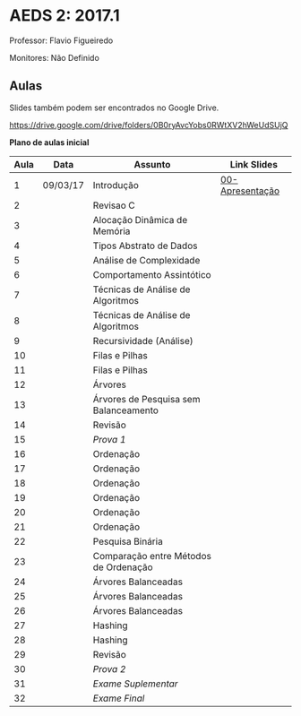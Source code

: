 AEDS 2: 2017.1
==============

Professor: Flavio Figueiredo

Monitores: Não Definido

Aulas
-----

Slides também podem ser encontrados no Google Drive.

https://drive.google.com/drive/folders/0B0ryAvcYobs0RWtXV2hWeUdSUjQ

**Plano de aulas inicial**

| Aula  | Data     |  Assunto                                  | Link Slides                                            |
|-------|----------|-------------------------------------------|--------------------------------------------------------|
|   1   | 09/03/17 |  Introdução                               | [00-Apresentação]                                      |
|   2   |          |  Revisao C                                |                                                        |
|   3   |          |  Alocação Dinâmica de Memória             |                                                        |
|   4   |          |  Tipos Abstrato de Dados                  |                                                        |
|   5   |          |  Análise de Complexidade                  |                                                        |
|   6   |          |  Comportamento Assintótico                |                                                        |
|   7   |          |  Técnicas de Análise de Algoritmos        |                                                        |
|   8   |          |  Técnicas de Análise de Algoritmos        |                                                        |
|   9   |          |  Recursividade (Análise)                  |                                                        |
|   10  |          |  Filas e Pilhas                           |                                                        |
|   11  |          |  Filas e Pilhas                           |                                                        |
|   12  |          |  Árvores                                  |                                                        |
|   13  |          |  Árvores de Pesquisa sem Balanceamento    |                                                        |
|   14  |          |  Revisão                                  |                                                        |
|   15  |          |  *Prova 1*                                |                                                        |
|   16  |          |  Ordenação                                |                                                        |
|   17  |          |  Ordenação                                |                                                        |
|   18  |          |  Ordenação                                |                                                        |
|   19  |          |  Ordenação                                |                                                        |
|   20  |          |  Ordenação                                |                                                        |
|   21  |          |  Ordenação                                |                                                        |
|   22  |          |  Pesquisa Binária                         |                                                        |
|   23  |          |  Comparação entre Métodos de Ordenação    |                                                        |
|   24  |          |  Árvores Balanceadas                      |                                                        |
|   25  |          |  Árvores Balanceadas                      |                                                        |
|   26  |          |  Árvores Balanceadas                      |                                                        |
|   27  |          |  Hashing                                  |                                                        |
|   28  |          |  Hashing                                  |                                                        |
|   29  |          |  Revisão                                  |                                                        |
|   30  |          |  *Prova 2*                                |                                                        |
|   31  |          |  *Exame Suplementar*                      |                                                        |
|   32  |          |  *Exame Final*                            |                                                        |

[00-Apresentação]: ./slides/00-Apresentacao.pdf
[01-Introdução]: ./slides/01-Introducao.pdf
